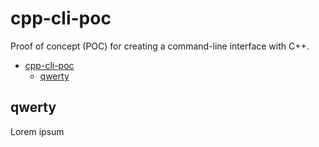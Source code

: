 # cpp-cli-poc

Proof of concept (POC) for creating a command-line interface with C++.

- [cpp-cli-poc](#cpp-cli-poc)
  - [qwerty](#qwerty)

## qwerty

Lorem ipsum
